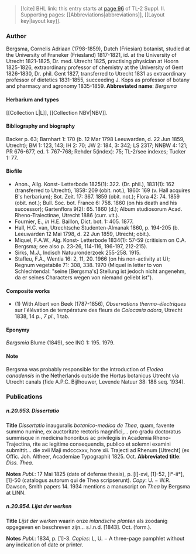 > [!cite] BHL link: this entry starts at [page 96](https://www.biodiversitylibrary.org/page/33265293) of TL-2 Suppl. II.
> Supporting pages: [[Abbreviations|abbreviations]], [[Layout key|layout key]].

### Author

Bergsma, Cornelis Adriaan (1798-1859), Dutch (Friesian) botanist, studied at the University of Franeker (Friesland) 1817-1821, id. at the University of Utrecht 1821-1825, Dr. med. Utrecht 1825, practising physician at Hoorn 1825-1826, extraordinary professor of chemistry at the University of Gent 1826-1830, Dr. phil. Gent 1827, transferred to Utrecht 1831 as extraordinary professor of dietetics 1831-1855, succeeding J. Kops as professor of botany and pharmacy and agronomy 1835-1859. 
**Abbreviated name**: *Bergsma*

#### Herbarium and types

[[Collection L|L]], [[Collection NBV|NBV]].

#### Bibliography and biography

Backer p. 63; Barnhart 1: 170 (b. 12 Mar 1798 Leeuwarden, d. 22 Jun 1859, Utrecht); BM 1: 123, 143; IH 2: 70; JW 2: 184, 3: 342; LS 2317; NNBW 4: 121; PR 676-677, ed. 1: 767-768; Rehder 5(index): 75; TL-2/see indexes; Tucker 1: 77.

#### Biofile

- Anon., Allg. Konst- Letterbode 1825(1): 322. (Dr. phil.), 1831(1): 162 (transferred to Utrecht), 1858: 209 (obit. not.), 1860: 169 (v. Hall acquires B's herbarium); Bot. Zeit. 17: 367. 1859 (obit. not.); Flora 42: 74. 1859 (obit. not.); Bull. Soc. bot. France 6: 758. 1860 (on his death and his successor); Gartenflora 9(2): 65. 1860 (d.); Album studiosorum Acad. Rheno-Traiectinae, Utrecht 1886 (curr. vit.).
- Fournier, E., *in* H.E. Baillon, Dict. bot. 1: 405. 1877.
- Hall, H.C. van, Utrechtsche Studenten-Almanak 1860, p. 194-205 (b. Leeuwarden 12 Mai 1798, d. 22 Jun 1859, Utrecht; obit.).
- Miquel, F.A.W., Alg. Konst- Letterbode 1834(1): 57-59 (critisism on C.A. Bergsma; see also p. 23-26, 114-116, 196-197, 212-215).
- Sirks, M.J., Indisch Natuuronderzoek 255-258. 1915.
- Stafleu, F.A., Wentia 16: 2, 11, 20. 1966 (on his non-activity at U); Regnum vegetabile 71: 308, 338. 1970 (Miquel in letter to von Schlechtendal: "seine \[Bergsma's\] Stellung ist jedoch nicht angenehm, da er seines Characters wegen von niemand geliebt ist").

#### Composite works

- (1) With Albert von Beek (1787-1856), *Observations thermo-électriques* sur l'élévation de température des fleurs de *Colocasia odora*, Utrecht 1838, 14 p., *7 pl*., 1 tab.

#### Eponymy

*Bergsmia* Blume (1849), see ING 1: 195. 1979.

#### Note

Bergsma was probably responsible for the introduction of *Elodea canadensis* in the Netherlands outside the Hortus botanicus Utrecht via Utrecht canals (fide A.P.C. Bijlhouwer, Levende Natuur 38: 188 seq. 1934).

### Publications

##### n.20.953. Dissertatio

**Title**
*Dissertatio* inauguralis *botanico-medica de Thea*, quam, favente summo numine, ex auctoritate rectoris magnifici,... pro gradu doctoratus summisque in medicina honoribus ac privilegiis in Academia Rheno-Trajectina, rite ac legitime consequendis, publico et solemni examini submittit... die xvii Maji mdcccxxv, hore xii. Trajecti ad Rhenum \[Utrecht\] (ex Offic. Joh. Altheer, Academiae Typographi) 1825. Oct.
**Abbreviated title**: *Diss. Thea*.

**Notes**
*Publ*.: 17 Mai 1825 (date of defense thesis), p. \[i\]-xvi, \[1\]-52, \[i\*-ii\*\], \[1\]-50 (catalogus autorum qui de Thea scripserunt). *Copy*: U. − W.R. Dawson, Smith papers 14. 1934 mentions a manuscript on *Thea* by Bergsma at LINN.

##### n.20.954. Lijst der werken

**Title**
*Lijst der werken* waarin onze *inlandsche planten* als zoodanig opgegeven en beschreven zijn... s.l.n.d. \[1843\]. Oct. (form.).

**Notes**
*Publ*.: 1834, p. \[1\]-3. *Copies*: L, U. − A three-page pamphlet without any indication of date or printer.

